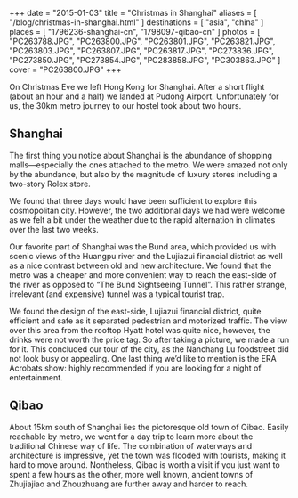+++
date    = "2015-01-03"
title   = "Christmas in Shanghai"
aliases = [ "/blog/christmas-in-shanghai.html" ]
destinations = [ "asia", "china" ]
places  = [ "1796236-shanghai-cn", "1798097-qibao-cn" ]
photos  = [
  "PC263788.JPG", "PC263800.JPG", "PC263801.JPG", "PC263821.JPG", "PC263803.JPG", "PC263807.JPG",
  "PC263817.JPG", "PC273836.JPG", "PC273850.JPG", "PC273854.JPG",
  "PC283858.JPG", "PC303863.JPG"
]
cover = "PC263800.JPG"
+++

On Christmas Eve we left Hong Kong for Shanghai. After a short flight (about an hour and a half) we landed at Pudong Airport. Unfortunately for us, the 30km metro journey to our hostel took about two hours.

<!--more-->
## Shanghai
The first thing you notice about Shanghai is the abundance of shopping malls—especially the ones attached to the metro. We were amazed not only by the abundance, but also by the magnitude of luxury stores including a two-story Rolex store.

We found that three days would have been sufficient to explore this cosmopolitan city. However, the two additional days we had were welcome as we felt a bit under the weather due to the rapid alternation in climates over the last two weeks.

Our favorite part of Shanghai was the Bund area, which provided us with scenic views of the Huangpu river and the Lujiazui financial district as well as a nice contrast between old and new architecture. We found that the metro was a cheaper and more convenient way to reach the east-side of the river as opposed to “The Bund Sightseeing Tunnel”. This rather strange, irrelevant (and expensive) tunnel was a typical tourist trap.

We found the design of the east-side, Lujiazui financial district, quite efficient and safe as it separated pedestrian and motorized traffic. The view over this area from the rooftop Hyatt hotel was quite nice, however, the drinks were not worth the price tag. So after taking a picture, we made a run for it. This concluded our tour of the city, as the Nanchang Lu foodstreet did not look busy or appealing. One last thing we’d like to mention is the ERA Acrobats show: highly recommended if you are looking for a night of entertainment.

## Qibao
About 15km south of Shanghai lies the pictoresque old town of Qibao. Easily reachable by metro, we went for a day trip to learn more about the traditional Chinese way of life. The combination of waterways and architecture is impressive, yet the town was flooded with tourists, making it hard to move around. Nontheless, Qibao is worth a visit if you just want to spent a few hours as the other, more well known, ancient towns of Zhujiajiao and Zhouzhuang are further away and harder to reach.